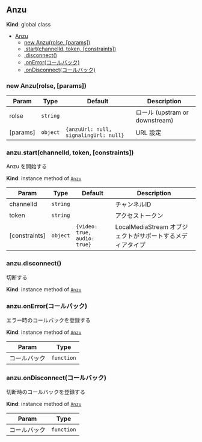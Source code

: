 <a name="Anzu"></a>
## Anzu
**Kind**: global class  

* [Anzu](#Anzu)
    * [new Anzu(rolse, [params])](#new_Anzu_new)
    * [.start(channelId, token, [constraints])](#Anzu+start)
    * [.disconnect()](#Anzu+disconnect)
    * [.onError(コールバック)](#Anzu+onError)
    * [.onDisconnect(コールバック)](#Anzu+onDisconnect)

<a name="new_Anzu_new"></a>
### new Anzu(rolse, [params])

| Param | Type | Default | Description |
| --- | --- | --- | --- |
| rolse | <code>string</code> |  | ロール (upstram or downstream) |
| [params] | <code>object</code> | <code>{anzuUrl: null, signalingUrl: null}</code> | URL 設定 |

<a name="Anzu+start"></a>
### anzu.start(channelId, token, [constraints])
Anzu を開始する

**Kind**: instance method of <code>[Anzu](#Anzu)</code>  

| Param | Type | Default | Description |
| --- | --- | --- | --- |
| channelId | <code>string</code> |  | チャンネルID |
| token | <code>string</code> |  | アクセストークン |
| [constraints] | <code>object</code> | <code>{video: true, audio: true}</code> | LocalMediaStream オブジェクトがサポートするメディアタイプ |

<a name="Anzu+disconnect"></a>
### anzu.disconnect()
切断する

**Kind**: instance method of <code>[Anzu](#Anzu)</code>  
<a name="Anzu+onError"></a>
### anzu.onError(コールバック)
エラー時のコールバックを登録する

**Kind**: instance method of <code>[Anzu](#Anzu)</code>  

| Param | Type |
| --- | --- |
| コールバック | <code>function</code> | 

<a name="Anzu+onDisconnect"></a>
### anzu.onDisconnect(コールバック)
切断時のコールバックを登録する

**Kind**: instance method of <code>[Anzu](#Anzu)</code>  

| Param | Type |
| --- | --- |
| コールバック | <code>function</code> | 

